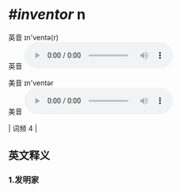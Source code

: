 # ***\#inventor*** n
英音 ɪn'ventə(r)  
英音
<audio src="./media/inventor1.aac" controls="controls"></audio>

美音 ɪn'ventər  
美音
<audio src="./media/inventor2.aac" controls="controls"></audio>



| 词频 4 |  

英文释义
---
### 1.**发明家**  


